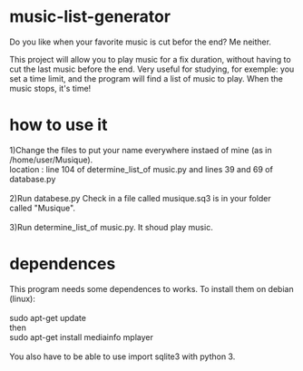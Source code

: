 # music-list-generator

   Do you like when your favorite music is cut befor the end? Me neither.

   This project will allow you to play music for a fix duration, without having to cut the last music before the end. Very useful for studying, for exemple: you set a time limit, and the program will find a list of music to play. When the music stops, it's time!

# how to use it
1)Change the files to put your name everywhere instaed of mine (as in /home/user/Musique).\
location : line 104 of determine_list_of music.py and lines 39 and 69 of database.py\
\
2)Run databese.py Check in a file called musique.sq3 is in your folder called "Musique".\
\
3)Run determine_list_of music.py. It shoud play music.

# dependences
   This program needs some dependences to works. To install them on debian (linux):\
\
sudo apt-get update\
then\
sudo apt-get install mediainfo mplayer\
\
You also have to be able to use import sqlite3 with python 3.
